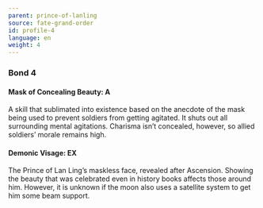 ```yaml
---
parent: prince-of-lanling
source: fate-grand-order
id: profile-4
language: en
weight: 4
---
```


### Bond 4

#### Mask of Concealing Beauty: A

A skill that sublimated into existence based on the anecdote of the mask being used to prevent soldiers from getting agitated. It shuts out all surrounding mental agitations. Charisma isn’t concealed, however, so allied soldiers’ morale remains high.

#### Demonic Visage: EX

The Prince of Lan Ling’s maskless face, revealed after Ascension. Showing the beauty that was celebrated even in history books affects those around him. However, it is unknown if the moon also uses a satellite system to get him some beam support.
